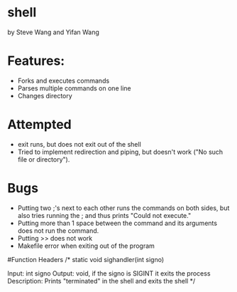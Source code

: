 # shell
by Steve Wang and Yifan Wang

# Features:
  - Forks and executes commands
  - Parses multiple commands on one line
  - Changes directory
  
# Attempted
  - exit runs, but does not exit out of the shell
  - Tried to implement redirection and piping, but doesn't work ("No such file or 
  directory").
  
# Bugs
  - Putting two ;'s next to each other runs the commands on both sides, but also tries   running the ; and thus prints "Could not execute."
  - Putting more than 1 space between the command and its arguments does not run the 
  command.
  - Putting >> does not work
  - Makefile error when exiting out of the program
  
  
 #Function Headers
 /*
static void sighandler(int signo)

Input: int signo
Output: void, if the signo is SIGINT it exits the process
Description: Prints "terminated" in the shell and exits the
shell
*/
  

